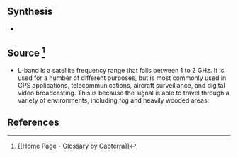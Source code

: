 ## Synthesis
- 
## Source [^1]
- L-band is a satellite frequency range that falls between 1 to 2 GHz. It is used for a number of different purposes, but is most commonly used in GPS applications, telecommunications, aircraft surveillance, and digital video broadcasting. This is because the signal is able to travel through a variety of environments, including fog and heavily wooded areas.
## References

[^1]: [[Home Page - Glossary by Capterra]]